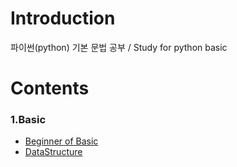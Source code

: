 # Introduction

파이썬(python) 기본 문법 공부 / Study for python basic 

# Contents

### 1.Basic 

- [Beginner of Basic](https://github.com/ChanYoung-dev/pythonBasic/tree/master/HelloWorld/1.%20Basic/Basic_of_Basic "basic")
- [DataStructure](https://github.com/ChanYoung-dev/pythonBasic/tree/master/HelloWorld/1.%20Basic/DataStructre "datastructre")

